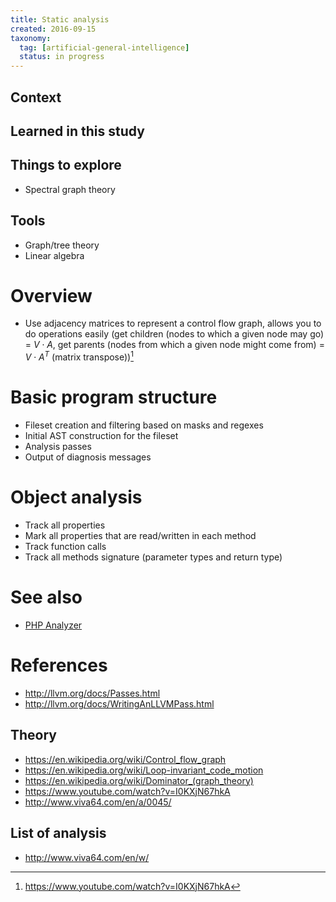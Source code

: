 ```yaml
---
title: Static analysis
created: 2016-09-15
taxonomy:
  tag: [artificial-general-intelligence]
  status: in progress
---
```


## Context

## Learned in this study

## Things to explore
* Spectral graph theory

## Tools
* Graph/tree theory
* Linear algebra

# Overview
* Use adjacency matrices to represent a control flow graph, allows you to do operations easily (get children (nodes to which a given node may go) = $V \cdot A$, get parents (nodes from which a given node might come from) = $V \cdot A^T$ (matrix transpose))[^1]

# Basic program structure
* Fileset creation and filtering based on masks and regexes
* Initial AST construction for the fileset
* Analysis passes
* Output of diagnosis messages

# Object analysis
* Track all properties
* Mark all properties that are read/written in each method
* Track function calls
* Track all methods signature (parameter types and return type)

# See also
* [PHP Analyzer](php-analyzer/article.md)

# References
[^1]: https://www.youtube.com/watch?v=I0KXjN67hkA

* http://llvm.org/docs/Passes.html
* http://llvm.org/docs/WritingAnLLVMPass.html

## Theory
* https://en.wikipedia.org/wiki/Control_flow_graph
* https://en.wikipedia.org/wiki/Loop-invariant_code_motion
* <https://en.wikipedia.org/wiki/Dominator_(graph_theory)>
* https://www.youtube.com/watch?v=I0KXjN67hkA
* http://www.viva64.com/en/a/0045/

## List of analysis
* http://www.viva64.com/en/w/
